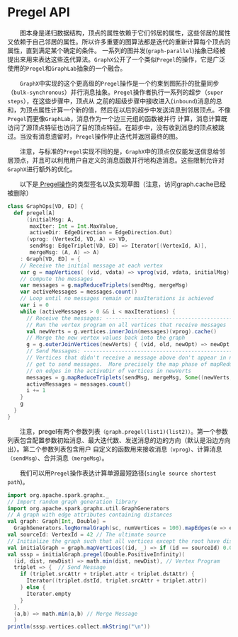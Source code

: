 # Pregel API

&emsp;&emsp;图本身是递归数据结构，顶点的属性依赖于它们邻居的属性，这些邻居的属性又依赖于自己邻居的属性。所以许多重要的图算法都是迭代的重新计算每个顶点的属性，直到满足某个确定的条件。
一系列的图并发(`graph-parallel`)抽象已经被提出来用来表达这些迭代算法。`GraphX`公开了一个类似`Pregel`的操作，它是广泛使用的`Pregel`和`GraphLab`抽象的一个融合。

&emsp;&emsp;`GraphX`中实现的这个更高级的`Pregel`操作是一个约束到图拓扑的批量同步（`bulk-synchronous`）并行消息抽象。`Pregel`操作者执行一系列的超步（`super steps`），在这些步骤中，顶点从
之前的超级步骤中接收进入(`inbound`)消息的总和，为顶点属性计算一个新的值，然后在以后的超步中发送消息到邻居顶点。不像`Pregel`而更像`GraphLab`，消息作为一个边三元组的函数被并行
计算，消息计算既访问了源顶点特征也访问了目的顶点特征。在超步中，没有收到消息的顶点被跳过。当没有消息遗留时，`Pregel`操作停止迭代并返回最终的图。

&emsp;&emsp;注意，与标准的`Pregel`实现不同的是，`GraphX`中的顶点仅仅能发送信息给邻居顶点，并且可以利用用户自定义的消息函数并行地构造消息。这些限制允许对`GraphX`进行额外的优化。

&emsp;&emsp;以下是[ Pregel操作](https://spark.apache.org/docs/latest/api/scala/index.html#org.apache.spark.graphx.GraphOps@pregel[A](A,Int,EdgeDirection)((VertexId,VD,A)⇒VD,(EdgeTriplet[VD,ED])⇒Iterator[(VertexId,A)],(A,A)⇒A)(ClassTag[A]):Graph[VD,ED])的类型签名以及实现草图（注意，访问graph.cache已经被删除）

```scala
class GraphOps[VD, ED] {
  def pregel[A]
      (initialMsg: A,
       maxIter: Int = Int.MaxValue,
       activeDir: EdgeDirection = EdgeDirection.Out)
      (vprog: (VertexId, VD, A) => VD,
       sendMsg: EdgeTriplet[VD, ED] => Iterator[(VertexId, A)],
       mergeMsg: (A, A) => A)
    : Graph[VD, ED] = {
    // Receive the initial message at each vertex
    var g = mapVertices( (vid, vdata) => vprog(vid, vdata, initialMsg) ).cache()
    // compute the messages
    var messages = g.mapReduceTriplets(sendMsg, mergeMsg)
    var activeMessages = messages.count()
    // Loop until no messages remain or maxIterations is achieved
    var i = 0
    while (activeMessages > 0 && i < maxIterations) {
      // Receive the messages: -----------------------------------------------------------------------
      // Run the vertex program on all vertices that receive messages
      val newVerts = g.vertices.innerJoin(messages)(vprog).cache()
      // Merge the new vertex values back into the graph
      g = g.outerJoinVertices(newVerts) { (vid, old, newOpt) => newOpt.getOrElse(old) }.cache()
      // Send Messages: ------------------------------------------------------------------------------
      // Vertices that didn't receive a message above don't appear in newVerts and therefore don't
      // get to send messages.  More precisely the map phase of mapReduceTriplets is only invoked
      // on edges in the activeDir of vertices in newVerts
      messages = g.mapReduceTriplets(sendMsg, mergeMsg, Some((newVerts, activeDir))).cache()
      activeMessages = messages.count()
      i += 1
    }
    g
  }
}
```

&emsp;&emsp;注意，pregel有两个参数列表`（graph.pregel(list1)(list2)）`。第一个参数列表包含配置参数初始消息、最大迭代数、发送消息的边的方向（默认是沿边方向出）。第二个参数列表包含用户
自定义的函数用来接收消息`（vprog）`、计算消息`（sendMsg）`、合并消息`（mergeMsg）`。

&emsp;&emsp;我们可以用`Pregel`操作表达计算单源最短路径(`single source shortest path`)。

```scala
import org.apache.spark.graphx._
// Import random graph generation library
import org.apache.spark.graphx.util.GraphGenerators
// A graph with edge attributes containing distances
val graph: Graph[Int, Double] =
  GraphGenerators.logNormalGraph(sc, numVertices = 100).mapEdges(e => e.attr.toDouble)
val sourceId: VertexId = 42 // The ultimate source
// Initialize the graph such that all vertices except the root have distance infinity.
val initialGraph = graph.mapVertices((id, _) => if (id == sourceId) 0.0 else Double.PositiveInfinity)
val sssp = initialGraph.pregel(Double.PositiveInfinity)(
  (id, dist, newDist) => math.min(dist, newDist), // Vertex Program
  triplet => {  // Send Message
    if (triplet.srcAttr + triplet.attr < triplet.dstAttr) {
      Iterator((triplet.dstId, triplet.srcAttr + triplet.attr))
    } else {
      Iterator.empty
    }
  },
  (a,b) => math.min(a,b) // Merge Message
  )
println(sssp.vertices.collect.mkString("\n"))
```